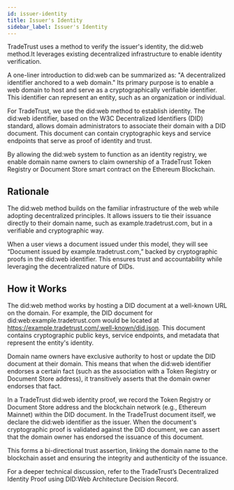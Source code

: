 ```yaml
---
id: issuer-identity
title: Issuer's Identity
sidebar_label: Issuer's Identity
---
```


TradeTrust uses a method to verify the issuer's identity, the did:web method.It leverages existing decentralized infrastructure to enable identity verification.

A one-liner introduction to did:web can be summarized as: "A decentralized identifier anchored to a web domain." Its primary purpose is to enable a web domain to host and serve as a cryptographically verifiable identifier. This identifier can represent an entity, such as an organization or individual.

For TradeTrust, we use the did:web method to establish identity. The did:web identifier, based on the W3C Decentralized Identifiers (DID) standard, allows domain administrators to associate their domain with a DID document. This document can contain cryptographic keys and service endpoints that serve as proof of identity and trust.

By allowing the did:web system to function as an identity registry, we enable domain name owners to claim ownership of a TradeTrust Token Registry or Document Store smart contract on the Ethereum Blockchain.

## Rationale

The did:web method builds on the familiar infrastructure of the web while adopting decentralized principles. It allows issuers to tie their issuance directly to their domain name, such as example.tradetrust.com, but in a verifiable and cryptographic way.

When a user views a document issued under this model, they will see “Document issued by example.tradetrust.com,” backed by cryptographic proofs in the did:web identifier. This ensures trust and accountability while leveraging the decentralized nature of DIDs.

## How it Works

The did:web method works by hosting a DID document at a well-known URL on the domain. For example, the DID document for did:web:example.tradetrust.com would be located at https://example.tradetrust.com/.well-known/did.json. This document contains cryptographic public keys, service endpoints, and metadata that represent the entity's identity.

Domain name owners have exclusive authority to host or update the DID document at their domain. This means that when the did:web identifier endorses a certain fact (such as the association with a Token Registry or Document Store address), it transitively asserts that the domain owner endorses that fact.

In a TradeTrust did:web identity proof, we record the Token Registry or Document Store address and the blockchain network (e.g., Ethereum Mainnet) within the DID document. In the TradeTrust document itself, we declare the did:web identifier as the issuer. When the document's cryptographic proof is validated against the DID document, we can assert that the domain owner has endorsed the issuance of this document.

This forms a bi-directional trust assertion, linking the domain name to the blockchain asset and ensuring the integrity and authenticity of the issuance.

For a deeper technical discussion, refer to the TradeTrust’s Decentralized Identity Proof using DID:Web Architecture Decision Record.
